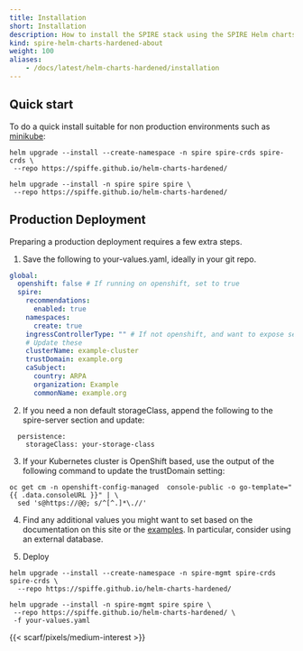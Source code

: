 ```yaml
---
title: Installation
short: Installation
description: How to install the SPIRE stack using the SPIRE Helm charts
kind: spire-helm-charts-hardened-about
weight: 100
aliases:
    - /docs/latest/helm-charts-hardened/installation
---
```


## Quick start

To do a quick install suitable for non production environments such as [minikube](https://minikube.sigs.k8s.io/docs/):

```
helm upgrade --install --create-namespace -n spire spire-crds spire-crds \
 --repo https://spiffe.github.io/helm-charts-hardened/

helm upgrade --install -n spire spire spire \
 --repo https://spiffe.github.io/helm-charts-hardened/
```

## Production Deployment

Preparing a production deployment requires a few extra steps.

1. Save the following to your-values.yaml, ideally in your git repo.
```yaml
global:
  openshift: false # If running on openshift, set to true
  spire:
    recommendations:
      enabled: true
    namespaces:
      create: true
    ingressControllerType: "" # If not openshift, and want to expose services, set to a supported option [ingress-nginx]
    # Update these
    clusterName: example-cluster
    trustDomain: example.org
    caSubject:
      country: ARPA
      organization: Example
      commonName: example.org
```

2. If you need a non default storageClass, append the following to the spire-server section and update:
```
  persistence:
    storageClass: your-storage-class
```

3. If your Kubernetes cluster is OpenShift based, use the output of the following command to update the trustDomain setting:
```shell
oc get cm -n openshift-config-managed  console-public -o go-template="{{ .data.consoleURL }}" | \
  sed 's@https://@@; s/^[^.]*\.//'
```

4. Find any additional values you might want to set based on the documentation on this site or the [examples](https://github.com/spiffe/helm-charts-hardened/tree/main/examples). In particular, consider using an external database.

5. Deploy

```shell
helm upgrade --install --create-namespace -n spire-mgmt spire-crds spire-crds \
  --repo https://spiffe.github.io/helm-charts-hardened/

helm upgrade --install -n spire-mgmt spire spire \
 --repo https://spiffe.github.io/helm-charts-hardened/ \
 -f your-values.yaml
```

{{< scarf/pixels/medium-interest >}}
